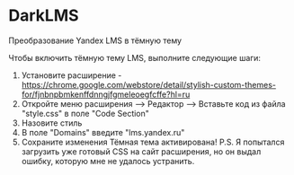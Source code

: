 # DarkLMS
Преобразование Yandex LMS в тёмную тему

Чтобы включить тёмную тему LMS, выполните следующие шаги:

1. Установите расширение - https://chrome.google.com/webstore/detail/stylish-custom-themes-for/fjnbnpbmkenffdnngjfgmeleoegfcffe?hl=ru
2. Откройте меню расширения --> Редактор --> Вставьте код из файла "style.css" в поле "Code Section"
3. Назовите стиль
4. В поле "Domains" введите "lms.yandex.ru"
5. Сохраните изменения
Тёмная тема активирована!
P.S.
Я попытался загрузить уже готовый CSS на сайт расширения, но он выдал ошибку, которую мне не удалось устранить.
